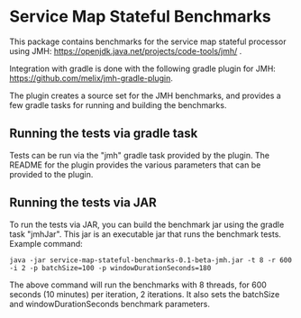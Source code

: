# Service Map Stateful Benchmarks

This package contains benchmarks for the service map stateful processor using JMH: https://openjdk.java.net/projects/code-tools/jmh/ . 

Integration with gradle is done with the following gradle plugin for JMH: https://github.com/melix/jmh-gradle-plugin.

The plugin creates a source set for the JMH benchmarks, and provides a few gradle tasks for running and building the benchmarks.

## Running the tests via gradle task

Tests can be run via the "jmh" gradle task provided by the plugin. The README for the plugin provides the various parameters that
can be provided to the plugin. 

## Running the tests via JAR

To run the tests via JAR, you can build the benchmark jar using the gradle task "jmhJar". This jar is an executable jar 
that runs the benchmark tests. Example command:

```
java -jar service-map-stateful-benchmarks-0.1-beta-jmh.jar -t 8 -r 600 -i 2 -p batchSize=100 -p windowDurationSeconds=180
```

The above command will run the benchmarks with 8 threads, for 600 seconds (10 minutes) per iteration, 2 iterations. It also
sets the batchSize and windowDurationSeconds benchmark parameters. 
